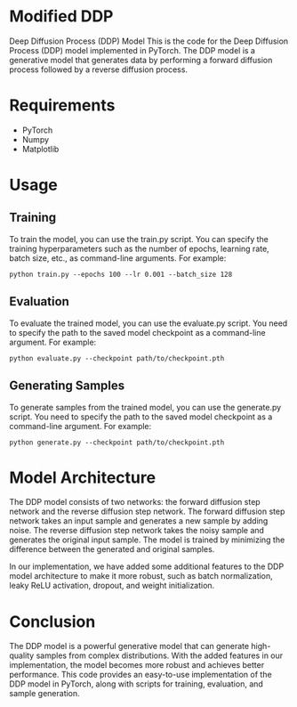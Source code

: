 # Modified DDP
Deep Diffusion Process (DDP) Model
This is the code for the Deep Diffusion Process (DDP) model implemented in PyTorch. The DDP model is a generative model that generates data by performing a forward diffusion process followed by a reverse diffusion process.

# Requirements
* PyTorch
* Numpy
* Matplotlib

# Usage
## Training
To train the model, you can use the train.py script. You can specify the training hyperparameters such as the number of epochs, learning rate, batch size, etc., as command-line arguments. For example:

```
python train.py --epochs 100 --lr 0.001 --batch_size 128 
```

## Evaluation
To evaluate the trained model, you can use the evaluate.py script. You need to specify the path to the saved model checkpoint as a command-line argument. For example:

```
python evaluate.py --checkpoint path/to/checkpoint.pth
```

## Generating Samples
To generate samples from the trained model, you can use the generate.py script. You need to specify the path to the saved model checkpoint as a command-line argument. For example:

```
python generate.py --checkpoint path/to/checkpoint.pth 
```

# Model Architecture
The DDP model consists of two networks: the forward diffusion step network and the reverse diffusion step network. The forward diffusion step network takes an input sample and generates a new sample by adding noise. The reverse diffusion step network takes the noisy sample and generates the original input sample. The model is trained by minimizing the difference between the generated and original samples.

In our implementation, we have added some additional features to the DDP model architecture to make it more robust, such as batch normalization, leaky ReLU activation, dropout, and weight initialization.

# Conclusion
The DDP model is a powerful generative model that can generate high-quality samples from complex distributions. With the added features in our implementation, the model becomes more robust and achieves better performance. This code provides an easy-to-use implementation of the DDP model in PyTorch, along with scripts for training, evaluation, and sample generation.

